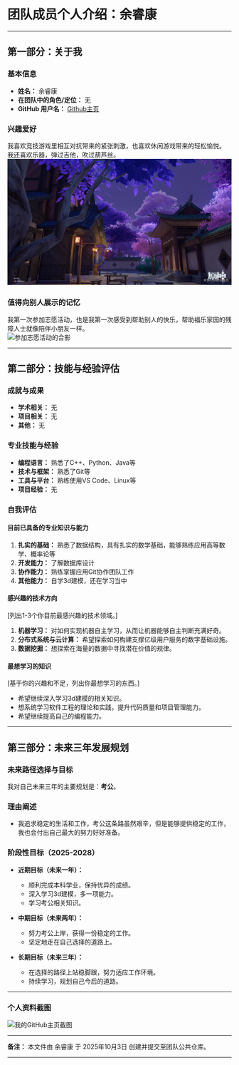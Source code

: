 # 团队成员个人介绍：余睿康

---

## 第一部分：关于我

### 基本信息
*   **姓名：** 余睿康
*   **在团队中的角色/定位：** 无
*   **GitHub 用户名：** [Github主页](https://github.com/hambertier)

### 兴趣爱好
我喜欢竞技游戏里相互对抗带来的紧张刺激，也喜欢休闲游戏带来的轻松愉悦。  
我还喜欢乐器，弹过吉他，吹过葫芦丝。  
![这是我在游戏中搭建的建筑](./image/尘歌壶.jpg)

### 值得向别人展示的记忆
我第一次参加志愿活动，也是我第一次感受到帮助别人的快乐，帮助福乐家园的残障人士就像陪伴小朋友一样。  
![参加志愿活动的合影](D:\GitHub\102301316-余睿康\image\volunteer.jpg)

---

## 第二部分：技能与经验评估

### 成就与成果
*   **学术相关：** 无
*   **项目相关：** 无
*   **其他：** 无

### 专业技能与经验
*   **编程语言：** 熟悉了C++、Python、Java等
*   **技术与框架：** 熟悉了Git等
*   **工具与平台：** 熟练使用VS Code、Linux等
*   **项目经验：** 无

### 自我评估

#### 目前已具备的专业知识与能力
1.  **扎实的基础：** 熟悉了数据结构，具有扎实的数学基础，能够熟练应用高等数学、概率论等
2.  **开发能力：** 了解数据库设计
3.  **协作能力：** 熟练掌握应用Git协作团队工作
4.  **其他能力：** 自学3d建模，还在学习当中

#### 感兴趣的技术方向
[列出1-3个你目前最感兴趣的技术领域。]
1.  **机器学习：** 对如何实现机器自主学习，从而让机器能够自主判断充满好奇。
2.  **分布式系统与云计算：** 希望探索如何构建支撑亿级用户服务的数字基础设施。
3.  **数据挖掘：** 想探索在海量的数据中寻找潜在价值的规律。

#### 最想学习的知识
[基于你的兴趣和不足，列出你最想学习的东西。]
*   希望继续深入学习3d建模的相关知识。
*   想系统学习软件工程的理论和实践，提升代码质量和项目管理能力。
*   希望继续提高自己的编程能力。

---

## 第三部分：未来三年发展规划

### 未来路径选择与目标
我对自己未来三年的主要规划是：**考公**。

### 理由阐述
* 我追求稳定的生活和工作，考公这条路虽然艰辛，但是能够提供稳定的工作，我也会付出自己最大的努力好好准备。

### 阶段性目标（2025-2028）
*   **近期目标（未来一年）：**
    *   顺利完成本科学业，保持优异的成绩。
    *   深入学习3d建模，多一项能力。
    *   学习考公相关知识。

*   **中期目标（未来两年）：**
    *   努力考公上岸，获得一份稳定的工作。
    *   坚定地走在自己选择的道路上。

*   **长期目标（未来三年）：**
    *   在选择的路径上站稳脚跟，努力适应工作环境。
    *   持续学习，规划自己今后的道路。

---

### 个人资料截图

![我的GitHub主页截图](D:\GitHub\102301316-余睿康\image\Github.png)

---
**备注：** 本文件由 余睿康 于 2025年10月3日 创建并提交至团队公共仓库。


---

